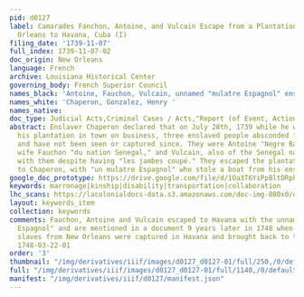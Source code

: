 ```yaml
---
pid: d0127
label: Camarades Fanchon, Antoine, and Vulcain Escape from a Plantation below New
  Orleans to Havana, Cuba (I)
filing_date: '1739-11-07'
full_index: 1739-11-07-02
doc_origin: New Orleans
language: French
archive: Louisiana Historical Center
governing_body: French Superior Council
names_black: 'Antoine, Fauchon, Vulcain, unnamed "mulatre Espagnol" enslaved by Gonzalez '
names_white: 'Chaperon, Gonzalez, Henry '
names_native: 
doc_type: Judicial Acts,Criminal Cases / Acts,"Report (of Event, Action, Crime, etc.)"
abstract: Enslaver Chaperon declared that on July 28th, 1739 while he was away from
  his plantation in town on business, three enslaved people absconded from his plantation
  and have not been seen or captured since. They were Antoine "Negre Bambara," his
  wife Fauchon "du nation Senegal," and Vulcain, also of the Senegal nation, who escaped
  with them despite having "les jambes coupé." They escaped the plantation, according
  to Chaperon, with "un mulatre Espagnol" who stole a boat from his enslaver Gonzalez.
google_doc_prototype: https://drive.google.com/file/d/1Oa3T6YiPpBltDRphU8k7mOTVnnzmLIKz/view?usp=sharing
keywords: marronage|kinship|disability|transportation|collaboration
lhc_scans: https://lacolonialdocs-data.s3.amazonaws.com/doc-img-800x0/doc-img-137003.jpg
layout: keywords_item
collection: keywords
comments: Fauchon, Antoine and Vulcain escaped to Havana with the unnamed "mulatre
  Espagnol" and are mentioned in a document 9 years later in 1748 when two fugitive
  slaves from New Orleans were captured in Havana and brought back to the city-- see
  1748-03-22-01
order: '3'
thumbnail: "/img/derivatives/iiif/images/d0127_d0127-01/full/250,/0/default.jpg"
full: "/img/derivatives/iiif/images/d0127_d0127-01/full/1140,/0/default.jpg"
manifest: "/img/derivatives/iiif/d0127/manifest.json"
---
```

